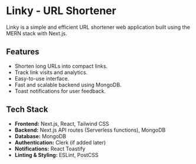 <h1>Linky - URL Shortener</h1>
    <p>Linky is a simple and efficient URL shortener web application built using the MERN stack with Next.js.</p>
    
  <h2>Features</h2>
    <ul>
        <li>Shorten long URLs into compact links.</li>
        <li>Track link visits and analytics.</li>
        <li>Easy-to-use interface.</li>
        <li>Fast and scalable backend using MongoDB.</li>
        <li>Toast notifications for user feedback.</li>
    </ul>
    
  <h2>Tech Stack</h2>
    <ul>
        <li><strong>Frontend:</strong> Next.js, React, Tailwind CSS</li>
        <li><strong>Backend:</strong> Next.js API routes (Serverless functions), MongoDB</li>
        <li><strong>Database:</strong> MongoDB</li>
        <li><strong>Authentication:</strong> Clerk (if added later)</li>
        <li><strong>Notifications:</strong> React Toastify</li>
        <li><strong>Linting & Styling:</strong> ESLint, PostCSS</li>
    </ul>

